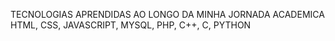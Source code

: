 TECNOLOGIAS APRENDIDAS AO LONGO DA MINHA JORNADA ACADEMICA 
HTML, CSS, JAVASCRIPT, MYSQL, PHP, C++, C, PYTHON
